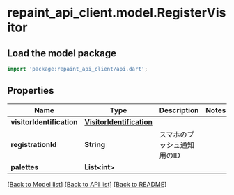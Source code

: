 # repaint_api_client.model.RegisterVisitor

## Load the model package
```dart
import 'package:repaint_api_client/api.dart';
```

## Properties
Name | Type | Description | Notes
------------ | ------------- | ------------- | -------------
**visitorIdentification** | [**VisitorIdentification**](VisitorIdentification.md) |  | 
**registrationId** | **String** | スマホのプッシュ通知用のID | 
**palettes** | **List&lt;int&gt;** |  | 

[[Back to Model list]](../README.md#documentation-for-models) [[Back to API list]](../README.md#documentation-for-api-endpoints) [[Back to README]](../README.md)


